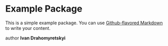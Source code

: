 # Example Package

This is a simple example package. You can use
[Github-flavored Markdown](https://guides.github.com/features/mastering-markdown/)
to write your content.

author <b>Ivan Drahomyretskyi</b>